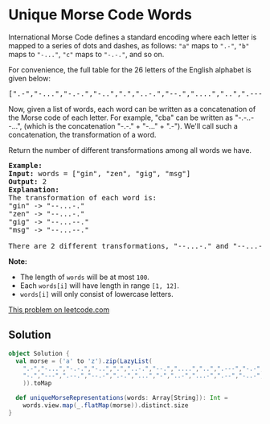 # Unique Morse Code Words

<p>
International Morse Code defines a standard encoding where each letter is
mapped to a series of dots and dashes, as follows: <code>&quot;a&quot;</code>
maps to <code>&quot;.-&quot;</code>, <code>&quot;b&quot;</code> maps to
<code>&quot;-...&quot;</code>, <code>&quot;c&quot;</code> maps to
<code>&quot;-.-.&quot;</code>, and so on.
</p>

<p>
For convenience, the full table for the 26 letters of the English alphabet is
given below:
</p>

<pre>
[&quot;.-&quot;,&quot;-...&quot;,&quot;-.-.&quot;,&quot;-..&quot;,&quot;.&quot;,&quot;..-.&quot;,&quot;--.&quot;,&quot;....&quot;,&quot;..&quot;,&quot;.---&quot;,&quot;-.-&quot;,&quot;.-..&quot;,&quot;--&quot;,&quot;-.&quot;,&quot;---&quot;,&quot;.--.&quot;,&quot;--.-&quot;,&quot;.-.&quot;,&quot;...&quot;,&quot;-&quot;,&quot;..-&quot;,&quot;...-&quot;,&quot;.--&quot;,&quot;-..-&quot;,&quot;-.--&quot;,&quot;--..&quot;]</pre>

<p>
Now, given a list of words, each word can be written as a concatenation of the
Morse code of each letter. For example, &quot;cba&quot; can be written as
&quot;-.-..--...&quot;, (which is the concatenation &quot;-.-.&quot; +
&quot;-...&quot; + &quot;.-&quot;). We&#39;ll call such a concatenation, the
transformation&nbsp;of a word.
</p>

<p>
Return the number of different transformations among all words we have.
</p>

<pre>
<strong>Example:</strong>
<strong>Input:</strong> words = [&quot;gin&quot;, &quot;zen&quot;, &quot;gig&quot;, &quot;msg&quot;]
<strong>Output:</strong> 2
<strong>Explanation: </strong>
The transformation of each word is:
&quot;gin&quot; -&gt; &quot;--...-.&quot;
&quot;zen&quot; -&gt; &quot;--...-.&quot;
&quot;gig&quot; -&gt; &quot;--...--.&quot;
&quot;msg&quot; -&gt; &quot;--...--.&quot;

There are 2 different transformations, &quot;--...-.&quot; and &quot;--...--.&quot;.
</pre>

<p><strong>Note:</strong></p>

<ul>
<li>The length of <code>words</code> will be at most <code>100</code>.</li>
<li>Each <code>words[i]</code> will have length in range <code>[1, 12]</code>.</li>
<li><code>words[i]</code> will only consist of lowercase letters.</li>
</ul>

[This problem on leetcode.com](https://leetcode.com/problems/unique-morse-code-words/)

## Solution

```scala
object Solution {
  val morse = ('a' to 'z').zip(LazyList(
    ".-","-...","-.-.","-..",".","..-.","--.","....","..",".---","-.-",".-..","--",
    "-.","---",".--.","--.-",".-.","...","-","..-","...-",".--","-..-","-.--","--.."
    )).toMap

  def uniqueMorseRepresentations(words: Array[String]): Int =
    words.view.map(_.flatMap(morse)).distinct.size
}
```
